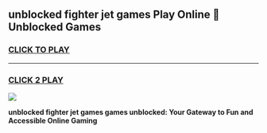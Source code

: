 
## unblocked fighter jet games Play Online 👋 Unblocked Games
<h3>
<a href="https://premium.freeplayer.one?title=unblocked_fighter_jet_games&ref=19F">CLICK TO PLAY</a></h3>
<hr>

<h3>
<a href="https://premium.freeplayer.one?title=unblocked_fighter_jet_games&ref=19F">CLICK 2 PLAY</a>
  
</h3>

<a href="https://premium.freeplayer.one?title=unblocked_fighter_jet_games&ref=19F"><img src="https://clearcache.store/games.png"></a>


**unblocked fighter jet games games unblocked: Your Gateway to Fun and Accessible Online Gaming**
